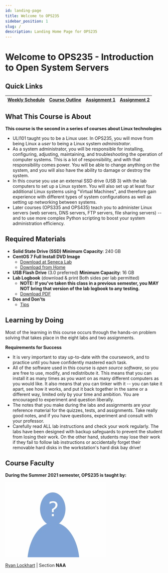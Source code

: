 ```yaml
---
id: landing-page
title: Welcome to OPS235
sidebar_position: 1
slug: /
description: Landing Home Page for OPS235
---
```


# Welcome to OPS235 - Introduction to Open System Servers

## Quick Links

| [Weekly Schedule](./weekly-schedule.md) | [Course Outline](https://ict.senecacollege.ca/course/ops235) | [Assignment 1](/B-Assignments/assignment1.md) | [Assignment 2](/B-Assignments/assignment2.md) |
| --- | --- | --- | --- |

## What This Course is About

**This course is the second in a series of courses about Linux technologies**

- ULI101 taught you to be a Linux user. In OPS235, you will move from being Linux a _user_ to being a Linux system _administrator_.
- As a system administrator, you will be responsible for installing, configuring, adjusting, maintaining, and troubleshooting the operation of computer systems. This is a lot of responsibility, and with that responsibility comes power. You will be able to change anything on the system, and you will also have the ability to damage or destroy the system.
- In this course you use an external SSD drive (USB 3) with the lab computers to set up a Linux system. You will also set up at least four additional Linux systems using "Virtual Machines", and therefore gain experience with different types of system configurations as well as setting up networking between systems.
- Later courses (OPS335 and OPS435) teach you to administer Linux servers (web servers, DNS servers, FTP servers, file sharing servers) -- and to use more complex Python scripting to boost your system administration efficiency.

## Required Materials

- **Solid State Drive (SSD)	Minimum Capacity**: 240 GB
- **CentOS 7 Full Install DVD Image**
    - [Download at Seneca Lab](https://mirror.senecacollege.ca/centos/7/isos/x86_64/CentOS-7-x86_64-DVD-2003.iso)
    - [Download from Home](http://centos.mirror.rafal.ca/7.9.2009/isos/x86_64/)
- **USB Flash Drive** (3.0 preferred)	**Minimum Capacity**: 16 GB
- **Lab Logbook** (download & print Both sides per lab permitted)
    - **NOTE: If you've taken this class in a previous semester, you MAY NOT bring that version of the lab logbook to any testing.**
    - [Download PDF](https://wiki.cdot.senecacollege.ca/w/imgs/OPS235_logbook.pdf)
- **Dos and Don'ts**
    - [Tips](/C-ExtraResources/tips.md)

## Learning by Doing

Most of the learning in this course occurs through the hands-on problem solving that takes place in the eight labs and two assignments.

**Requirements for Success**

- It is very important to stay up-to-date with the coursework, and to practice until you have confidently mastered each task.
- All of the software used in this course is _open source software_, so you are free to use, modify, and redistribute it. This means that you can install it as many times as you want on as many different computers as you would like. It also means that you can tinker with it -- you can take it apart, see how it works, and put it back together in the same or a different way, limited only by your time and ambition. You are encouraged to experiment and question liberally.
- The notes that you make during the labs and assignments are your reference material for the quizzes, tests, and assignments. Take really good notes, and if you have questions, experiment and consult with your professor.
- Carefully read ALL lab instructions and check your work regularly. The labs have been designed with backup safeguards to prevent the student from losing their work. On the other hand, students may lose their work if they fail to follow lab instructions or accidentally forget their removable hard disks in the workstation's hard disk bay drive!

## Course Faculty

**During the Summer 2021 semester, OPS235 is taught by:**

![Peter Callaghan](/img/Petercallaghan.jpg)

[Ryan Lockhart](mailto:ryan.lockhart@senecacollege.ca) \| Section **NAA**
